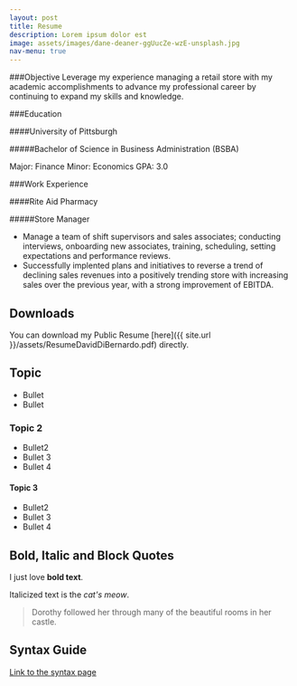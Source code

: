 ```yaml
---
layout: post
title: Resume
description: Lorem ipsum dolor est
image: assets/images/dane-deaner-ggUucZe-wzE-unsplash.jpg
nav-menu: true
---
```


###Objective
Leverage my experience managing a retail store with my academic accomplishments to advance my professional career by continuing to expand my skills and knowledge.

###Education

####University of Pittsburgh

#####Bachelor of Science in Business Administration (BSBA)

Major: Finance
Minor: Economics
GPA: 3.0

###Work Experience

####Rite Aid Pharmacy

#####Store Manager

- Manage a team of shift supervisors and sales associates; conducting interviews, onboarding new associates, training, scheduling, setting expectations and performance reviews.
- Successfully implented plans and initiatives to reverse a trend of declining sales revenues into a positively trending store with increasing sales over the previous year, with a strong improvement of EBITDA.


## Downloads

You can download my Public Resume [here]({{ site.url }}/assets/ResumeDavidDiBernardo.pdf) directly.

## Topic

- Bullet
- Bullet

### Topic 2

- Bullet2
- Bullet 3
- Bullet 4


#### Topic 3

- Bullet2
- Bullet 3
- Bullet 4


## Bold, Italic and Block Quotes

I just love **bold text**.

Italicized text is the *cat's meow*.

> Dorothy followed her through many of the beautiful rooms in her castle.

## Syntax Guide

[Link to the syntax page](https://www.markdownguide.org/basic-syntax/)

